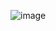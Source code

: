 ![image](https://user-images.githubusercontent.com/77496081/145511583-d219f65c-3b2b-41d8-bcf0-34c92f5b928a.png)
